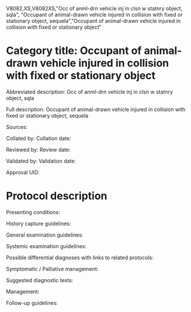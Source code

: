 V8082,XS,V8082XS,"Occ of anml-drn vehicle inj in clsn w statnry object, sqla", "Occupant of animal-drawn vehicle injured in collision with fixed or stationary object, sequela","Occupant of animal-drawn vehicle injured in collision with fixed or stationary object"
# Category title: Occupant of animal-drawn vehicle injured in collision with fixed or stationary object

Abbreviated description: Occ of anml-drn vehicle inj in clsn w statnry object, sqla

Full description: Occupant of animal-drawn vehicle injured in collision with fixed or stationary object, sequela

Sources:

Collated by:
Collation date:

Reviewed by:
Review date:

Validated by:
Validation date:

Approval UID:

# Protocol description

Presenting conditions:

History capture guidelines:

General examination guidelines:

Systemic examination guidelines:

Possible differential diagnoses with links to related protocols:

Symptomatic / Palliative management:

Suggested diagnostic tests:

Management:

Follow-up guidelines:
